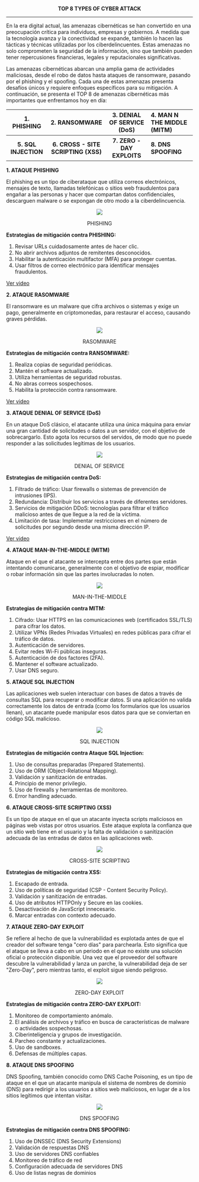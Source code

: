 
**<p align="center">TOP 8 TYPES OF CYBER ATTACK</p>**

-------
En la era digital actual, las amenazas cibernéticas se han convertido en una preocupación crítica para individuos, empresas y gobiernos. A medida que la tecnología avanza y la conectividad se expande, también lo hacen las tácticas y técnicas utilizadas por los ciberdelincuentes. Estas amenazas no solo comprometen la seguridad de la información, sino que también pueden tener repercusiones financieras, legales y reputacionales significativas.

Las amenazas cibernéticas abarcan una amplia gama de actividades maliciosas, desde el robo de datos hasta ataques de ransomware, pasando por el phishing y el spoofing. Cada una de estas amenazas presenta desafíos únicos y requiere enfoques específicos para su mitigación. A continuación, se presenta el TOP 8 de amenazas cibernéticas más importantes que enfrentamos hoy en día:

<table>
<thead>
<tr>
<th>1. PHISHING</th>
<th>2. RANSOMWARE</th>
<th>3. DENIAL OF SERVICE (DoS)</th>
<th style="text-align: left">4. MAN N THE MIDDLE (MITM)</th>
</tr>
</thead>
<tbody>
<tr>
<th>5. SQL INJECTION</th>
<th>6. CROSS - SITE SCRIPTING (XSS)</th>
<th>7. ZERO - DAY EXPLOITS</th>
<th style="text-align: left">8. DNS SPOOFING</th>
</tr>
</tbody>
</table>


**1. ATAQUE PHISHING**

El phishing es un tipo de ciberataque que utiliza correos electrónicos, mensajes de texto, llamadas telefónicas o sitios web fraudulentos para engañar a las personas y hacer que compartan datos confidenciales, descarguen malware o se expongan de otro modo a la ciberdelincuencia.

<p align="center">
  <img src="IMAGENES/PHISHING.webp">
</p>
<p align="center"> PHISHING </p>

**Estrategias de mitigación contra PHISHING:**

1.	Revisar URLs cuidadosamente antes de hacer clic.
2.	No abrir archivos adjuntos de remitentes desconocidos.
3.	Habilitar la autenticación multifactor (MFA) para proteger cuentas.
4.	Usar filtros de correo electrónico para identificar mensajes fraudulentos.

[Ver video](https://www.youtube.com/watch?v=UuuAlP7ay6U)

**2. ATAQUE RASOMWARE**

El ransomware es un malware que cifra archivos o sistemas y exige un pago, generalmente en criptomonedas, para restaurar el acceso, causando graves pérdidas.

<p align="center">
  <img src="IMAGENES/RANSOMWARE.jpg">
</p>
<p align="center"> RASOMWARE </p>

**Estrategias de mitigación contra RANSOMWARE:**

1. Realiza copias de seguridad periódicas.
2. Mantén el software actualizado.
3. Utiliza herramientas de seguridad robustas.
4. No abras correos sospechosos.
5. Habilita la protección contra ransomware.

[Ver video](https://www.youtube.com/watch?v=HG_cvjRT5Ms)

**3. ATAQUE DENIAL OF SERVICE (DoS)**

En un ataque DoS clásico, el atacante utiliza una única máquina para enviar una gran cantidad de solicitudes o datos a un servidor, con el objetivo de sobrecargarlo. Esto agota los recursos del servidos, de modo que no puede responder a las solicitudes legítimas de los usuarios.

<p align="center">
  <img src="IMAGENES/DoS.png">
</p>
<p align="center"> DENIAL OF SERVICE </p>

**Estrategias de mitigación contra DoS:**

1.	Filtrado de tráfico: Usar firewalls o sistemas de prevención de intrusiones (IPS).
2.	Redundancia: Distribuir los servicios a través de diferentes servidores.
3.	Servicios de mitigación DDoS:  tecnologías para filtrar el tráfico malicioso antes de que llegue a la red de la víctima.
4.	Limitación de tasa: Implementar restricciones en el número de solicitudes por segundo desde una misma dirección IP.

[Ver video](https://www.youtube.com/watch?v=bDAY-oUP0DQ)

**4. ATAQUE MAN-IN-THE-MIDDLE (MITM)**

Ataque en el que el atacante se intercepta entre dos partes que están intentando comunicarse, generalmente con el objetivo de espiar, modificar o robar información sin que las partes involucradas lo noten.

<p align="center">
  <img src="IMAGENES/MITM.png">
</p>
<p align="center"> MAN-IN-THE-MIDDLE </p>

**Estrategias de mitigación contra MITM:**

1. Cifrado: Usar HTTPS en las comunicaciones web (certificados SSL/TLS) para cifrar los datos.
2. Utilizar VPNs (Redes Privadas Virtuales) en redes públicas para cifrar el tráfico de datos.
3. Autenticación de servidores.
4. Evitar redes Wi-Fi públicas inseguras.
5. Autenticación de dos factores (2FA).
6. Mantener el software actualizado.
7. Usar DNS seguro.

**5. ATAQUE SQL INJECTION**

Las aplicaciones web suelen interactuar con bases de datos a través de consultas SQL para recuperar o modificar datos. Si una aplicación no valida correctamente los datos de entrada (como los formularios que los usuarios llenan), un atacante puede manipular esos datos para que se conviertan en código SQL malicioso.

<p align="center">
  <img src="IMAGENES/SQL.png">
</p>
<p align="center"> SQL INJECTION </p>

**Estrategias de mitigación contra Ataque SQL Injection:**

1. Uso de consultas preparadas (Prepared Statements).
2. Uso de ORM (Object-Relational Mapping).
3. Validación y sanitización de entradas.
4. Principio de menor privilegio.
5. Uso de firewalls y herramientas de monitoreo.
6. Error handling adecuado.

**6. ATAQUE CROSS-SITE SCRIPTING (XSS)**

Es un tipo de ataque en el que un atacante inyecta scripts maliciosos en páginas web vistas por otros usuarios. Este ataque explota la confianza que un sitio web tiene en el usuario y la falta de validación o sanitización adecuada de las entradas de datos en las aplicaciones web.

<p align="center">
  <img src="IMAGENES/XSS.jpg">
</p>
<p align="center"> CROSS-SITE SCRIPTING </p>

**Estrategias de mitigación contra XSS:**

1. Escapado de entrada.
2. Uso de políticas de seguridad (CSP - Content Security Policy).
3. Validación y sanitización de entradas.
4. Uso de atributos HTTPOnly y Secure en las cookies.
5. Desactivación de JavaScript innecesario.
6. Marcar entradas con contexto adecuado.

**7. ATAQUE ZERO-DAY EXPLOIT**

Se refiere al hecho de que la vulnerabilidad es explotada antes de que el creador del software tenga "cero días" para parchearla. Esto significa que el ataque se lleva a cabo en un periodo en el que no existe una solución oficial o protección disponible. Una vez que el proveedor del software descubre la vulnerabilidad y lanza un parche, la vulnerabilidad deja de ser "Zero-Day", pero mientras tanto, el exploit sigue siendo peligroso.

<p align="center">
  <img src="IMAGENES/ZERO.webp">
</p>
<p align="center"> ZERO-DAY EXPLOIT </p>

**Estrategias de mitigación contra ZERO-DAY EXPLOIT:**

1. Monitoreo de comportamiento anómalo.
2. El análisis de archivos y tráfico en busca de características de malware o actividades sospechosas.
3. Ciberinteligencia y grupos de investigación.
4. Parcheo constante y actualizaciones.
5. Uso de sandboxes.
6. Defensas de múltiples capas.

**8. ATAQUE DNS SPOOFING**

DNS Spoofing, también conocido como DNS Cache Poisoning, es un tipo de ataque en el que un atacante manipula el sistema de nombres de dominio (DNS) para redirigir a los usuarios a sitios web maliciosos, en lugar de a los sitios legítimos que intentan visitar.

<p align="center">
  <img src="IMAGENES/DNS.webp">
</p>
<p align="center"> DNS SPOOFING </p>

**Estrategias de mitigación contra DNS SPOOFING:**

1. Uso de DNSSEC (DNS Security Extensions)
2. Validación de respuestas DNS
3. Uso de servidores DNS confiables
4. Monitoreo de tráfico de red
5. Configuración adecuada de servidores DNS
6. Uso de listas negras de dominios
